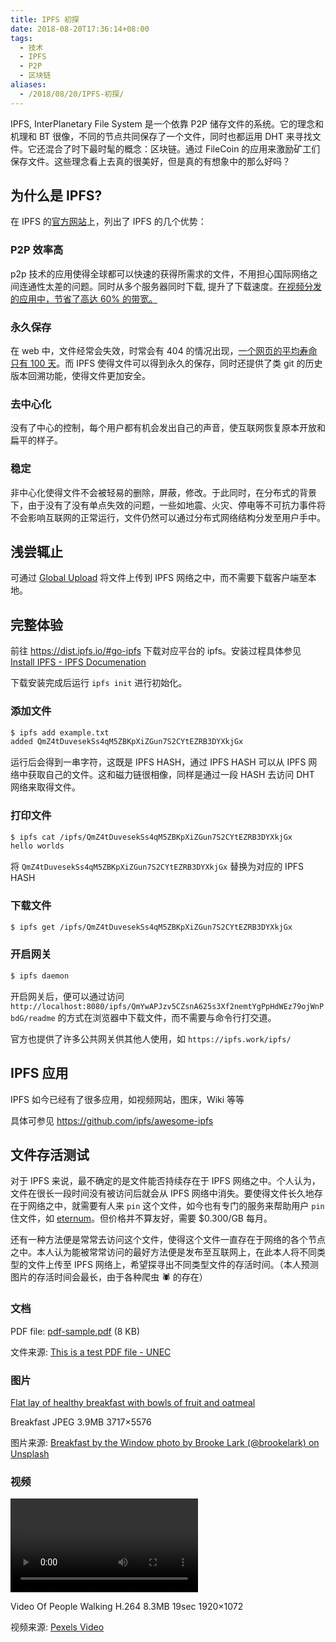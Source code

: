```yaml
---
title: IPFS 初探
date: 2018-08-20T17:36:14+08:00
tags:
  - 技术
  - IPFS
  - P2P
  - 区块链
aliases:
  - /2018/08/20/IPFS-初探/
---
```


IPFS, InterPlanetary File System 是一个依靠 P2P 储存文件的系统。它的理念和机理和 BT 很像，不同的节点共同保存了一个文件，同时也都运用 DHT 来寻找文件。它还混合了时下最时髦的概念：区块链。通过 FileCoin 的应用来激励矿工们保存文件。这些理念看上去真的很美好，但是真的有想象中的那么好吗？

<!--more-->

## 为什么是 IPFS?

在 IPFS 的[官方网站](https://ipfs.io/)上，列出了 IPFS 的几个优势：

### P2P 效率高

p2p 技术的应用使得全球都可以快速的获得所需求的文件，不用担心国际网络之间连通性太差的问题。同时从多个服务器同时下载, 提升了下载速度。[在视频分发的应用中，节省了高达 60% 的带宽。](http://math.oregonstate.edu/~kovchegy/web/papers/p2p-vdn.pdf)

### 永久保存

在 web 中，文件经常会失效，时常会有 404 的情况出现，[一个网页的平均寿命只有 100 天](https://blogs.loc.gov/thesignal/2011/11/the-average-lifespan-of-a-webpage/)。而 IPFS 使得文件可以得到永久的保存，同时还提供了类 git 的历史版本回溯功能，使得文件更加安全。

### 去中心化

没有了中心的控制，每个用户都有机会发出自己的声音，使互联网恢复原本开放和扁平的样子。

### 稳定

非中心化使得文件不会被轻易的删除，屏蔽，修改。于此同时，在分布式的背景下，由于没有了没有单点失效的问题，一些如地震、火灾、停电等不可抗力事件将不会影响互联网的正常运行，文件仍然可以通过分布式网络结构分发至用户手中。

## 浅尝辄止

可通过 [Global Upload](https://globalupload.io) 将文件上传到 IPFS 网络之中，而不需要下载客户端至本地。

## 完整体验

前往 https://dist.ipfs.io/#go-ipfs 下载对应平台的 ipfs。安装过程具体参见 [Install IPFS - IPFS Documenation](https://docs.ipfs.io/introduction/install/)

下载安装完成后运行 `ipfs init` 进行初始化。

### 添加文件

```sh
$ ipfs add example.txt
added QmZ4tDuvesekSs4qM5ZBKpXiZGun7S2CYtEZRB3DYXkjGx
```

运行后会得到一串字符，这既是 IPFS HASH，通过 IPFS HASH 可以从 IPFS 网络中获取自己的文件。这和磁力链很相像，同样是通过一段 HASH 去访问 DHT 网络来取得文件。

### 打印文件

```sh
$ ipfs cat /ipfs/QmZ4tDuvesekSs4qM5ZBKpXiZGun7S2CYtEZRB3DYXkjGx
hello worlds
```

将 `QmZ4tDuvesekSs4qM5ZBKpXiZGun7S2CYtEZRB3DYXkjGx` 替换为对应的 IPFS HASH

### 下载文件

```sh
$ ipfs get /ipfs/QmZ4tDuvesekSs4qM5ZBKpXiZGun7S2CYtEZRB3DYXkjGx
```

### 开启网关

```sh
$ ipfs daemon
```

开启网关后，便可以通过访问 `http://localhost:8080/ipfs/QmYwAPJzv5CZsnA625s3Xf2nemtYgPpHdWEz79ojWnPbdG/readme` 的方式在浏览器中下载文件，而不需要与命令行打交道。

官方也提供了许多公共网关供其他人使用，如 `https://ipfs.work/ipfs/`

## IPFS 应用

IPFS 如今已经有了很多应用，如视频网站，图床，Wiki 等等

具体可参见 https://github.com/ipfs/awesome-ipfs

## 文件存活测试

对于 IPFS 来说，最不确定的是文件能否持续存在于 IPFS 网络之中。个人认为，文件在很长一段时间没有被访问后就会从 IPFS 网络中消失。要使得文件长久地存在于网络之中，就需要有人来 `pin` 这个文件，如今也有专门的服务来帮助用户 `pin` 住文件，如 [eternum](https://www.eternum.io)。但价格并不算友好，需要 $0.300/GB 每月。

还有一种方法便是常常去访问这个文件，使得这个文件一直存在于网络的各个节点之中。本人认为能被常常访问的最好方法便是发布至互联网上，在此本人将不同类型的文件上传至 IPFS 网络上，希望探寻出不同类型文件的存活时间。（本人预测图片的存活时间会最长，由于各种爬虫 🕷️ 的存在）

### 文档

PDF file: [pdf-sample.pdf](https://ipfs.io/ipfs/QmamSmjXAyyhqeQG7oEABwCDenuJuxTnW3553LfC42Mp6L/pdf-sample.pdf) (8 KB)

文件来源: [This is a test PDF file - UNEC](https://unec.edu.az/application/uploads/2014/12/pdf-sample.pdf)

### 图片

[Flat lay of healthy breakfast with bowls of fruit and oatmeal](https://ipfs.io/ipfs/QmPAwvkEpdshgYBiXXrLJyN56vZKTUs9emE1VCZvjsLEAQ/brooke-lark-289769-unsplash.jpg)

Breakfast JPEG 3.9MB 3717×5576

图片来源: [Breakfast by the Window photo by Brooke Lark (@brookelark) on Unsplash](https://unsplash.com/photos/W9OKrxBqiZA)

### 视频

<video controls autoplay src="https://ipfs.io/ipfs/QmPBkh5tWkfksJLQpgmu1F5xavVXcqUQmMidzCiX1Dn8ME/video.mp4" type="video/mp4"></video>

Video Of People Walking H.264 8.3MB 19sec 1920×1072

视频来源: [Pexels Video](https://videos.pexels.com/videos/video-of-people-walking-855564)
